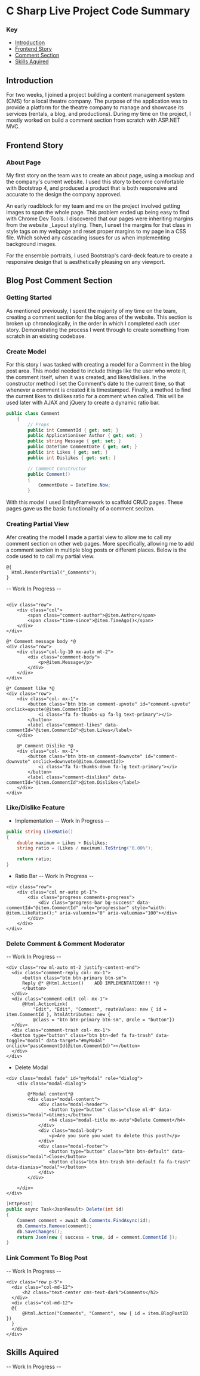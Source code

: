# C Sharp Live Project Code Summary

### Key
* [Introduction]()
* [Frontend Story]()
* [Comment Section]()
* [Skills Aquired]()


## Introduction
For two weeks, I joined a project building a content management system (CMS) for a local theatre company. The purpose of the application was to provide a platform for the theatre company to manage and showcase its services (rentals, a blog, and productions). During my time on the project, I mostly worked on build a comment section from scratch with ASP.NET MVC. 
 
 ## Frontend Story
 ### About Page
 My first story on the team was to create an about page, using a mockup and the company's current website. I used this story to become comfortable with Bootstrap 4, and produced a product that is both responsive and accurate to the design the company approved.
  
  An early roadblock for my team and me on the project involved getting images to span the whole page. This problem ended up being easy to find with Chrome Dev Tools. I discovered that our pages were inheriting margins from the website _Layout styling. Then, I  unset the margins for that class in style tags on my webpage and reset proper margins to my page in a CSS file. Which solved any cascading issues for us when implementing background images.
  
  For the ensemble portraits, I used Bootstrap's card-deck feature to create a responsive design that is aesthetically pleasing on any viewport.
 
 ## Blog Post Comment Section
 ### Getting Started
 As mentioned previously, I spent the majority of my time on the team, creating a comment section for the blog area of the website. This section is broken up chronologically, in the order in which I completed each user story.  Demonstrating the process I went through to create something from scratch in an existing codebase.
 
 ### Create Model
 For this story I was tasked with creating a model for a Comment in the blog post area. This model needed to include things like the user who wrote it, the comment itself, when it was created, and likes/dislikes. In the constructor method I set the Comment's date to the current time, so that whenever a comment is created it is timestamped. Finally, a method to find the current likes to dislikes ratio for a comment when called. This will be used later with AJAX and jQuery to create a dynamic ratio bar.
 
 ```c#
 public class Comment
     {
         // Props
         public int CommentId { get; set; }
         public ApplicationUser Author { get; set; }
         public string Message { get; set; }
         public DateTime CommentDate { get; set; }
         public int Likes { get; set; }
         public int Dislikes { get; set; }

         // Comment Constructor
         public Comment()
         {
             CommentDate = DateTime.Now;
         }
 ```
 
 With this model I used EntityFramework to scaffold CRUD pages. These pages gave us the basic functionailty of a comment seciton. 
 
 ### Creating Partial View
 Afer creating the model I made a partial view to allow me to call my comment section on other web pages. More specifically, allowing me to add a comment section in multiple blog posts or different places. Below is the code used to to call my partial view. 
 
 ```html+razor
 @{ 
   Html.RenderPartial("_Comments");
 }
 ```
   -- Work In Progress --
 ```html+razor

 <div class="row">
     <div class="col">
         <span class="comment-author">@item.Author</span>
         <span class="time-since">@item.TimeAgo()</span>
     </div>
 </div>

 @* Comment message body *@
 <div class="row">
     <div class="col-lg-10 mx-auto mt-2">
         <div class="commment-body">
             <p>@item.Message</p>
         </div>
     </div>
 </div>

 @* Comment like *@
 <div class="row">
     <div class="col- mx-1">
         <button class="btn btn-sm comment-upvote" id="comment-upvote" onclick=upvote(@item.CommentId)>
             <i class="fa fa-thumbs-up fa-lg text-primary"></i>
         </button>
         <label class="comment-likes" data-commentId="@item.CommentId">@item.Likes</label>
     </div>

     @* Comment Dislike *@
     <div class="col- mx-1">
         <button class="btn btn-sm comment-downvote" id="comment-downvote" onclick=downvote(@item.CommentId)>
             <i class="fa fa-thumbs-down fa-lg text-primary"></i>
         </button>
         <label class="comment-dislikes" data-commentId="@item.CommentId">@item.Dislikes</label>
     </div>
 </div>
 ```
 ### Like/Dislike Feature
 * Implementation
 -- Work In Progress --
```c#
public string LikeRatio()
{
	double maximum = Likes + Dislikes;
	string ratio = (Likes / maximum).ToString("0.00%");

	return ratio;
}
```
 * Ratio Bar
 -- Work In Progress --
```html+razor
<div class="row">
	<div class="col mr-auto pt-1">
		<div class="progress comments-progress">
			<div class="progress-bar bg-success" data-commentId="@item.CommentId" role="progressbar" style="width: @item.LikeRatio();" aria-valuemin="0" aria-valuemax="100"></div>
		</div>
	</div>
</div>
```
 ### Delete Comment & Comment Moderator
  -- Work In Progress --
  ```html+razor
<div class="row ml-auto mt-2 justify-content-end">
	<div class="comment-reply col- mx-1">
		<button class="btn btn-primary btn-sm">
		Reply @* @Html.Action()    ADD IMPLEMENTATION!!! *@
		</button>
	</div>
	<div class="comment-edit col- mx-1">
		@Html.ActionLink(
			"Edit", "Edit", "Comment", routeValues: new { id = item.CommentId }, htmlAttributes: new { 
			@class = "btn btn-primary btn-sm", @role = "button"})
	</div>
	<div class="comment-trash col- mx-1">
	<button type="button" class="btn btn-def fa fa-trash" data-toggle="modal" data-target="#myModal" onclick="passCommentId(@item.CommentId)"></button>
	</div>
</div>
  ```
  * Delete Modal
```html+razor
<div class="modal fade" id="myModal" role="dialog">
	<div class="modal-dialog">

		@*Modal content*@
		<div class="modal-content">
			<div class="modal-header">
				<button type="button" class="close ml-0" data-dismiss="modal">&times;</button>
				<h4 class="modal-title mx-auto">Delete Comment</h4>
			</div>
			<div class="modal-body">
				<p>Are you sure you want to delete this post?</p>
			</div>
			<div class="modal-footer">
				<button type="button" class="btn btn-default" data-dismiss="modal">Close</button>
				<button class="btn btn-trash btn-default fa fa-trash" data-dismiss="modal"></button>
			</div>
		</div>

	</div>
</div>
```
```c#
[HttpPost]
public async Task<JsonResult> Delete(int id)
{
	Comment comment = await db.Comments.FindAsync(id);
	db.Comments.Remove(comment);
	db.SaveChanges();
	return Json(new { success = true, id = comment.CommentId });
}
```
 ### Link Comment To Blog Post 
  -- Work In Progress --
  ```html+razor
<div class="row p-5">
	<div class="col-md-12">
		<h2 class="text-center cms-text-dark">Comments</h2>
	</div>
	<div class="col-md-12">
	@{
		@Html.Action("Comments", "Comment", new { id = item.BlogPostID })
	}
	</div>
</div>
  ```
 ## Skills Aquired
  -- Work In Progress --
 
